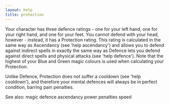 ```yaml
---
layout: help
title: protection
---
```


Your character has three defence ratings - one for your left hand, one for your
right hand, and one for your feet.  You cannot defend with your head, however -
instead, it has a Protection rating.  This rating is calculated in the same way
as Ascendancy (see 'help ascendancy') and allows you to defend against indirect
spells in exactly the same way as Defence lets you defend against direct spells
and physical attacks (see 'help defence').  Note that the highest of your Blue 
and Green magic colours is used when calculating your Protection.

Unlike Defence, Protection does not suffer a cooldown (see 'help cooldown'), 
and therefore your mental defences will always be in perfect condition, barring
pain penalties.

See also: magic defence ascendancy power penalties speed
